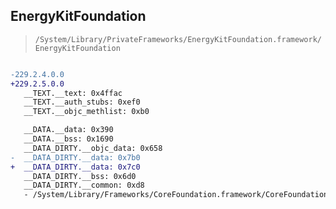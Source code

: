 ## EnergyKitFoundation

> `/System/Library/PrivateFrameworks/EnergyKitFoundation.framework/EnergyKitFoundation`

```diff

-229.2.4.0.0
+229.2.5.0.0
   __TEXT.__text: 0x4ffac
   __TEXT.__auth_stubs: 0xef0
   __TEXT.__objc_methlist: 0xb0

   __DATA.__data: 0x390
   __DATA.__bss: 0x1690
   __DATA_DIRTY.__objc_data: 0x658
-  __DATA_DIRTY.__data: 0x7b0
+  __DATA_DIRTY.__data: 0x7c0
   __DATA_DIRTY.__bss: 0x6d0
   __DATA_DIRTY.__common: 0xd8
   - /System/Library/Frameworks/CoreFoundation.framework/CoreFoundation

```
